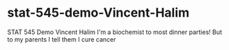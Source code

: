 # stat-545-demo-Vincent-Halim
STAT 545 Demo
Vincent Halim
I'm a biochemist to most dinner parties! 
But to my parents I tell them I cure cancer
